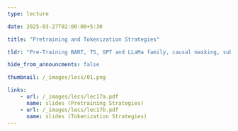 ```yaml
---
type: lecture

date: 2025-03-27T02:00:00+5:30

title: "Pretraining and Tokenization Strategies"

tldr: "Pre-Training BART, T5, GPT and LLaMa family, causal masking, sub-word tokenization, Byte-Pair Encoding, wordPiece tokenization, unigram language model tokenization"

hide_from_announcments: false

thumbnail: /_images/lecs/01.png

links: 
    - url: /_images/lecs/lec17a.pdf
      name: slides (Pretraining Strategies)
    - url: /_images/lecs/lec17b.pdf
      name: slides (Tokenization Strategies)
---
```

